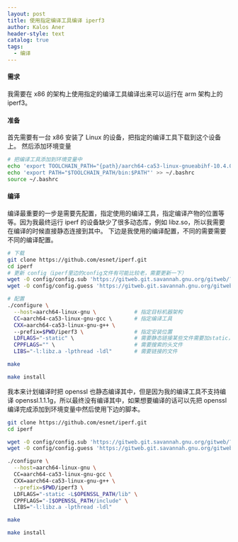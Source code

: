 ```yaml
---
layout: post
title: 使用指定编译工具编译 iperf3
author: Kalos Aner
header-style: text
catalog: true
tags:
  - 编译
---
```

#### 需求
我需要在 x86 的架构上使用指定的编译工具编译出来可以运行在 arm 架构上的 iperf3。

#### 准备

首先需要有一台 x86 安装了 Linux 的设备，把指定的编译工具下载到这个设备上。
然后添加环境变量
```sh
# 把编译工具添加到环境变量中
echo 'export TOOLCHAIN_PATH="{path}/aarch64-ca53-linux-gnueabihf-10.4.0"' >> ~/.bashrc
echo 'export PATH="$TOOLCHAIN_PATH/bin:$PATH"' >> ~/.bashrc
source ~/.bashrc
```

#### 编译
编译最重要的一步是需要先配置，指定使用的编译工具，指定编译产物的位置等等。因为我最终运行 iperf 的设备缺少了很多动态库，例如 libz.so，所以我需要在编译的时候直接静态连接到其中。
下边是我使用的编译配置，不同的需要需要不同的编译配置。
```sh
# 下载
git clone https://github.com/esnet/iperf.git
cd iperf
# 更新 config（iperf里边的config文件有可能比较老，需要更新一下）
wget -O config/config.sub 'https://gitweb.git.savannah.gnu.org/gitweb/?p=config.git;a=blob_plain;f=config.sub;hb=HEAD'
wget -O config/config.guess 'https://gitweb.git.savannah.gnu.org/gitweb/?p=config.git;a=blob_plain;f=config.guess;hb=HEAD'

# 配置
./configure \
  --host=aarch64-linux-gnu \            # 指定目标机器架构
  CC=aarch64-ca53-linux-gnu-gcc \       # 指定编译工具
  CXX=aarch64-ca53-linux-gnu-g++ \
  --prefix=$PWD/iperf3 \                # 指定安装位置
  LDFLAGS="-static" \                   # 需要静态链接某些文件需要加static，另外需要搜索的lib也可以写在这里
  CPPFLAGS="" \                         # 需要搜索的头文件
  LIBS="-l:libz.a -lpthread -ldl"       # 需要链接的文件

make

make install
```

我本来计划编译时把 openssl 也静态编译其中，但是因为我的编译工具不支持编译 openssl.1.1.1g，所以最终没有编译其中，如果想要编译的话可以先把 openssl 编译完成添加到环境变量中然后使用下边的脚本。
```sh
git clone https://github.com/esnet/iperf.git
cd iperf

wget -O config/config.sub 'https://gitweb.git.savannah.gnu.org/gitweb/?p=config.git;a=blob_plain;f=config.sub;hb=HEAD'
wget -O config/config.guess 'https://gitweb.git.savannah.gnu.org/gitweb/?p=config.git;a=blob_plain;f=config.guess;hb=HEAD'

./configure \
  --host=aarch64-linux-gnu \
  CC=aarch64-ca53-linux-gnu-gcc \
  CXX=aarch64-ca53-linux-gnu-g++ \
  --prefix=$PWD/iperf3 \
  LDFLAGS="-static -L$OPENSSL_PATH/lib" \
  CPPFLAGS="-I$OPENSSL_PATH/include" \
  LIBS="-l:libz.a -lpthread -ldl"

make

make install
```






